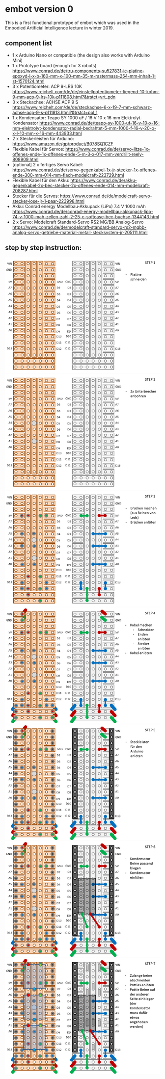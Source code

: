 # embot version 0
This is a first functional prototype of embot which was used in the Embodied Artificial Intelligence lecture in winter 2019.

## component list
* 1 x Arduino Nano or compatible (the design also works with Arduino Mini)
* 1 x Prototype board (enough for 3 robots)
  https://www.conrad.de/de/tru-components-su527831-ic-platine-epoxyd-l-x-b-160-mm-x-100-mm-35-m-rastermass-254-mm-inhalt-1-st-1570124.html
* 3 x Potentiometer: ACP 9-LRS 10K
  https://www.reichelt.com/de/de/einstellpotentiometer-liegend-10-kohm-9-mm-acp-9-lrs-10k-p111808.html?&trstct=vrt_pdn
* 3 x Steckachse: ACHSE ACP 9 S
  https://www.reichelt.com/de/de/steckachse-6-x-19-7-mm-schwarz-achse-acp-9-s-p111813.html?&trstct=pol_1
* 1 x Kondensator: Teapo SY 1000 uF / 16 V 10 x 16 mm Elektrolyt-Kondensator
  https://www.conrad.de/de/teapo-sy-1000-uf-16-v-10-x-16-mm-elektrolyt-kondensator-radial-bedrahtet-5-mm-1000-f-16-v-20-o-x-l-10-mm-x-16-mm-443933.html
* 2 x Steckerleisten für Arduino:
  https://www.amazon.de/gp/product/B078SQ1CZF
* Flexible Kabel für Servos:
  https://www.conrad.de/de/servo-litze-1x-offenes-ende-1x-offenes-ende-5-m-3-x-017-mm-verdrillt-reely-808909.html
* [optional] 2 x fertiges Servo Kabel:	
  https://www.conrad.de/de/servo-gegenkabel-1x-jr-stecker-1x-offenes-ende-300-mm-014-mm-flach-modelcraft-223729.html
* Flexible Kabel für den Akku:
  https://www.conrad.de/de/akku-gegenkabel-2x-bec-stecker-2x-offenes-ende-014-mm-modelcraft-208287.html
* Stecker für die Servos:
  https://www.conrad.de/de/modelcraft-servo-stecker-lose-jr-1-paar-223998.html
* Akku: Conrad energy Modellbau-Akkupack (LiPo) 7.4 V 1000 mAh
  https://www.conrad.de/de/conrad-energy-modellbau-akkupack-lipo-74-v-1000-mah-zellen-zahl-2-25-c-softcase-bec-buchse-1344143.html
* 2 x Servo: Modelcraft Standard-Servo RS2 MG/BB Analog-Servo
  https://www.conrad.de/de/modelcraft-standard-servo-rs2-mgbb-analog-servo-getriebe-material-metall-stecksystem-jr-205111.html


## step by step instruction:

![Slide1](board/Slide1.PNG)
![Slide2](board/Slide2.PNG)
![Slide3](board/Slide3.PNG)
![Slide4](board/Slide4.PNG)
![Slide5](board/Slide5.PNG)
![Slide6](board/Slide6.PNG)
![Slide7](board/Slide7.PNG)